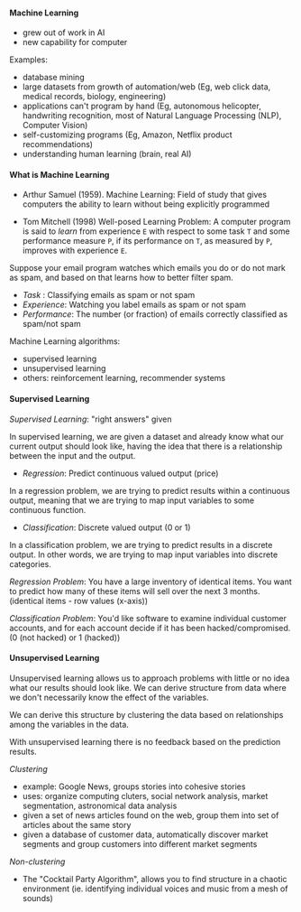 #### Machine Learning

- grew out of work in AI
- new capability for computer

Examples:

- database mining
- large datasets from growth of automation/web
(Eg, web click data, medical records, biology, engineering)
- applications can't program by hand
(Eg, autonomous helicopter, handwriting recognition, most of Natural Language Processing (NLP),
Computer Vision)
- self-customizing programs
(Eg, Amazon, Netflix product recommendations)
- understanding human learning (brain, real AI)

#### What is Machine Learning

- Arthur Samuel (1959). Machine Learning: Field of study that gives computers the ability to
learn without being explicitly programmed

- Tom Mitchell (1998) Well-posed Learning Problem: A computer program is said to _learn_ from
experience `E` with respect to some task `T` and some performance measure `P`, if its performance
on `T`, as measured by `P`, improves with experience `E`.

Suppose your email program watches which emails you do or do not mark as spam, and based on that
learns how to better filter spam.
- _Task_ : Classifying emails as spam or not spam
- _Experience_: Watching you label emails as spam or not spam
- _Performance_: The number (or fraction) of emails correctly classified as spam/not spam

Machine Learning algorithms:

- supervised learning
- unsupervised learning
- others: reinforcement learning, recommender systems

#### Supervised Learning

_Supervised Learning_: "right answers" given

In supervised learning, we are given a dataset and already know what our current output should
look like, having the idea that there is a relationship between the input and the output.

- _Regression_: Predict continuous valued output (price)

In a regression problem, we are trying to predict results within a continuous output, meaning
that we are trying to map input variables to some continuous function.

- _Classification_: Discrete valued output (0 or 1)

In a classification problem, we are trying to predict results in a discrete output. In other
words, we are trying to map input variables into discrete categories.

_Regression Problem_: You have a large inventory of identical items. You want to predict how many
of these items will sell over the next 3 months. (identical items - row values (x-axis))

_Classification Problem_: You'd like software to examine individual customer accounts, and for
each account decide if it has been hacked/compromised. (0 (not hacked) or 1 (hacked))

#### Unsupervised Learning

Unsupervised learning allows us to approach problems with little or no idea what our results
should look like. We can derive structure from data where we don't necessarily know the effect
of the variables.

We can derive this structure by clustering the data based on relationships among the variables in
the data.

With unsupervised learning there is no feedback based on the prediction results.

_Clustering_
- example: Google News, groups stories into cohesive stories
- uses: organize computing cluters, social network analysis, market segmentation, astronomical
data analysis
- given a set of news articles found on the web, group them into set of articles about the same
story
- given a database of customer data, automatically discover market segments and group customers
into different market segments

_Non-clustering_
- The "Cocktail Party Algorithm", allows you to find structure in a chaotic environment
(ie. identifying individual voices and music from a mesh of sounds)







